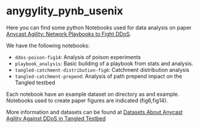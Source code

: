# anygylity_pynb_usenix
Here you can find some python Notebooks used for data analysis on paper [Anycast Agility: Network Playbooks to Fight DDoS](https://arxiv.org/abs/2006.14058#:~:text=IP%20anycast%20is%20used%20for,%2DService%20(DDoS)%20attacks).

We have the following notebooks:

- ``ddos-poison-fig14``: Analysis of poison experiments
- ``playbook_analysis``: Basic building of a playbook from stats and analysis.
- ``tangled-catchment-distribution-fig6``: Catchment distribution analysis
- ``tangled-catchment-prepend``: Analysis of path prepend impact on the Tangled testbed

Each notebook have an example dataset on directory as and example. Notebooks used to create paper figures are indicated (fig6,fig14).

More information and datasets can be found at [Datasets About Anycast Agility Against DDoS in Tangled Testbed](https://ant.isi.edu/datasets/anycast/anycast_against_ddos/tangled/index.html)
